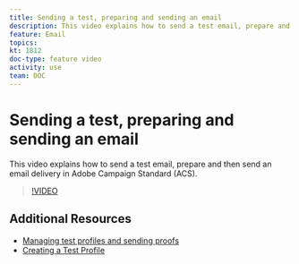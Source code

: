 ```yaml
---
title: Sending a test, preparing and sending an email  
description: This video explains how to send a test email, prepare and then send an email delivery in Adobe Campaign Standard (ACS). 
feature: Email  
topics:
kt: 1812
doc-type: feature video
activity: use
team: DOC
---
```


# Sending a test, preparing and sending an email

This video explains how to send a test email, prepare and then send an email delivery in Adobe Campaign Standard (ACS).

>[!VIDEO](https://video.tv.adobe.com/v/24013/)

## Additional Resources

* [Managing test profiles and sending proofs](https://docs.adobe.com/content/help/en/campaign-standard/using/testing-and-sending/preparing-and-testing-messages/managing-test-profiles-and-sending-proofs.html)
* [Creating a Test Profile](/help/acs/profiles-and-audiences/creating-a-profile.md)
  